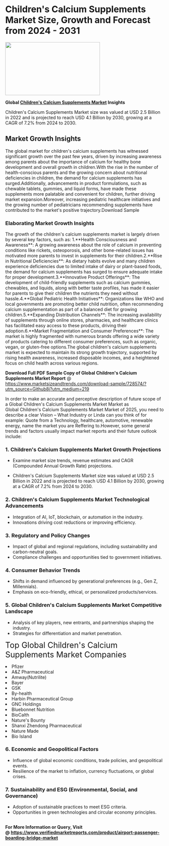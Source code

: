 <H1>Children's Calcium Supplements Market Size, Growth and Forecast from 2024 - 2031</H1><img class="aligncenter size-medium wp-image-584254" src="https://thirdeyenews.in/wp-content/uploads/2024/09/Global-Market-Research-300x168.jpeg" alt="" width="300" height="168" /><p><strong>Global&nbsp;<a href="https://www.marketsizeandtrends.com/download-sample/728574/?utm_source=Github8j?utm_medium=219">Children's Calcium Supplements Market</a> Insights</strong></p><p>Children's Calcium Supplements Market size was valued at USD 2.5 Billion in 2022 and is projected to reach USD 4.1 Billion by 2030, growing at a CAGR of 7.2% from 2024 to 2030.</p><p><h2>Market Growth Insights</h2> The global market for children's calcium supplements has witnessed significant growth over the past few years, driven by increasing awareness among parents about the importance of calcium for healthy bone development and overall growth in children.With the rise in the number of health-conscious parents and the growing concern about nutritional deficiencies in children, the demand for calcium supplements has surged.Additionally, advancements in product formulations, such as chewable tablets, gummies, and liquid forms, have made these supplements more palatable and convenient for children, further driving market expansion.Moreover, increasing pediatric healthcare initiatives and the growing number of pediatricians recommending supplements have contributed to the market's positive trajectory.Download Sample <h3>Elaborating Market Growth Insights</h3> The growth of the children's calcium supplements market is largely driven by several key factors, such as: 1.**Health Consciousness and Awareness**: A growing awareness about the role of calcium in preventing conditions like rickets, osteoporosis, and other bone-related issues has motivated more parents to invest in supplements for their children.2.**Rise in Nutritional Deficiencies**: As dietary habits evolve and many children experience deficiencies due to limited intake of dairy or plant-based foods, the demand for calcium supplements has surged to ensure adequate intake for proper development.3.**Innovative Product Offerings**: The development of child-friendly supplements such as calcium gummies, chewables, and liquids, along with better taste profiles, has made it easier for parents to give their children the nutrients they need without hassle.4.**Global Pediatric Health Initiatives**: Organizations like WHO and local governments are promoting better child nutrition, often recommending calcium supplementation as part of a balanced diet for growing children.5.**Expanding Distribution Channels**: The increasing availability of supplements through online stores, pharmacies, and healthcare clinics has facilitated easy access to these products, driving their adoption.6.**Market Fragmentation and Consumer Preferences**: The market is highly fragmented with numerous brands offering a wide variety of products catering to different consumer preferences, such as organic, vegan, or gluten-free options.The global children's calcium supplements market is expected to maintain its strong growth trajectory, supported by rising health awareness, increased disposable incomes, and a heightened focus on child health across various regions.</p><p><span class=""><strong>Download Full PDF Sample Copy of Global Children's Calcium Supplements Market Report</strong> @ <a href="https://www.marketsizeandtrends.com/download-sample/728574/?utm_source=Github8j?utm_medium=219" target="_blank">https://www.marketsizeandtrends.com/download-sample/728574/?utm_source=Github8j?utm_medium=219</a></span></p><p>In order to make an accurate and perceptive description of future scope of a Global&nbsp;Children's Calcium Supplements Market Market as Global&nbsp;Children's Calcium Supplements Market Market of 2025, you need to describe a clear Vision &ndash; What Industry or Linda can you think of for example: Quote from a Technology, healthcare, automotive, renewable energy, name the market you are Reffering to.However, some general trends and factors usually impact market reports and their future outlook include:</p><h3>1.&nbsp;<strong>Children's Calcium Supplements Market Growth Projections</strong></h3><ul><li>Examine market size trends, revenue estimates and CAGR (Compounded Annual Growth Rate) projections.</li><li><p>Children's Calcium Supplements Market size was valued at USD 2.5 Billion in 2022 and is projected to reach USD 4.1 Billion by 2030, growing at a CAGR of 7.2% from 2024 to 2030.</p></li></ul><h3>2.&nbsp;<strong>Children's Calcium Supplements Market Technological Advancements</strong></h3><ul><li>Integration of AI, IoT, blockchain, or automation in the industry.</li><li>Innovations driving cost reductions or improving efficiency.</li></ul><h3>3.&nbsp;<strong>Regulatory and Policy Changes</strong></h3><ul><li>Impact of global and regional regulations, including sustainability and carbon-neutral goals.</li><li>Compliance challenges and opportunities tied to government initiatives.</li></ul><h3>4.&nbsp;<strong>Consumer Behavior Trends</strong></h3><ul><li>Shifts in demand influenced by generational preferences (e.g., Gen Z, Millennials).</li><li>Emphasis on eco-friendly, ethical, or personalized products/services.</li></ul><h3>5.&nbsp;<strong>Global Children's Calcium Supplements Market Competitive Landscape</strong></h3><ul><li>Analysis of key players, new entrants, and partnerships shaping the industry.</li><li>Strategies for differentiation and market penetration.</li></ul><p data-pm-slice="1 1 []"><span style="color: inherit; font-family: inherit; font-size: 25px;">Top Global Children's Calcium Supplements Market Companies</span></p><div class="" data-test-id=""><p><li>Pfizer</li><li> A&Z Pharmaceutical</li><li> Amway(Nutrilite)</li><li> Bayer</li><li> GSK</li><li> By-health</li><li> Harbin Pharmaceutical Group</li><li> GNC Holdings</li><li> Bluebonnet Nutrition</li><li> BioCalth</li><li> Nature's Bounty</li><li> Shanxi Zhendong Pharmaceutical</li><li> Nature Made</li><li> Bio Island</li></p></div><h3>6.&nbsp;<strong>Economic and Geopolitical Factors</strong></h3><ul><li>Influence of global economic conditions, trade policies, and geopolitical events.</li><li>Resilience of the market to inflation, currency fluctuations, or global crises.</li></ul><h3>7.&nbsp;<strong>Sustainability and ESG (Environmental, Social, and Governance)</strong></h3><ul><li>Adoption of sustainable practices to meet ESG criteria.</li><li>Opportunities in green technologies and circular economy principles.</li></ul><h2><strong style="font-size: 14px;">For More Information or Query, Visit @&nbsp;</strong><a style="background-color: #ffffff; font-size: 14px;" href="https://www.marketsizeandtrends.com/report/children-s-calcium-supplements-market/" target="_blank">https://www.verifiedmarketreports.com/product/airport-passenger-boarding-bridge-market</a></h2>